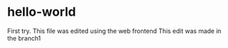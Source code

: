 # hello-world
First try.
This file was edited using the web frontend
This edit was made in the branch1
